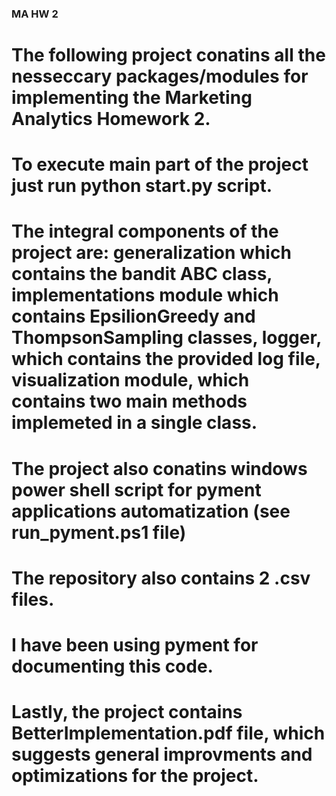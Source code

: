 ### MA HW 2
# The following project conatins all the nesseccary packages/modules for implementing the Marketing Analytics Homework 2. 
# To execute main part of the project just run python start.py script.
# The integral components of the project are: generalization which contains the bandit ABC class, implementations module which contains EpsilionGreedy and ThompsonSampling classes, logger, which contains the provided log file, visualization module, which contains two main methods implemeted in a single class. 
# The project also conatins windows power shell script for pyment applications automatization (see run_pyment.ps1 file)
# The repository also contains 2 .csv files.
# I have been using pyment for documenting this code.
# Lastly, the project contains BetterImplementation.pdf file, which suggests general improvments and optimizations for the project.